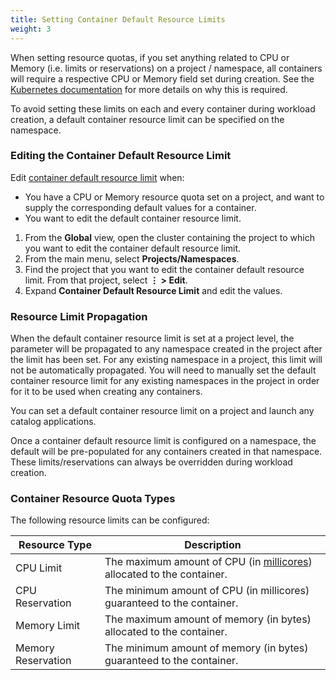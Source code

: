 ```yaml
---
title: Setting Container Default Resource Limits
weight: 3
---
```


When setting resource quotas, if you set anything related to CPU or Memory (i.e. limits or reservations) on a project / namespace, all containers will require a respective CPU or Memory field set during creation. See the [Kubernetes documentation](https://kubernetes.io/docs/concepts/policy/resource-quotas/#requests-vs-limits) for more details on why this is required.

To avoid setting these limits on each and every container during workload creation, a default container resource limit can be specified on the namespace.

### Editing the Container Default Resource Limit

Edit [container default resource limit]({{<baseurl>}}/rancher/v2.5/en/cluster-admin/projects-and-namespaces/resource-quotas/) when:

- You have a CPU or Memory resource quota set on a project, and want to supply the corresponding default values for a container.
- You want to edit the default container resource limit.

1. From the **Global** view, open the cluster containing the project to which you want to edit the container default resource limit.
1. From the main menu, select **Projects/Namespaces**.
1. Find the project that you want to edit the container default resource limit. From that project, select **&#8942; > Edit**.
1. Expand **Container Default Resource Limit** and edit the values.

### Resource Limit Propagation

When the default container resource limit is set at a project level, the parameter will be propagated to any namespace created in the project after the limit has been set. For any existing namespace in a project, this limit will not be automatically propagated. You will need to manually set the default container resource limit for any existing namespaces in the project in order for it to be used when creating any containers.

You can set a default container resource limit on a project and launch any catalog applications.  

Once a container default resource limit is configured on a namespace, the default will be pre-populated for any containers created in that namespace. These limits/reservations can always be overridden during workload creation.

### Container Resource Quota Types

The following resource limits can be configured:

| Resource Type            | Description                                                                                                                                                                                       |
| ------------------------ | ------------------------------------------------------------------------------------------------------------------------------------------------------------------------------------------------- |
| CPU Limit                | The maximum amount of CPU (in [millicores](https://kubernetes.io/docs/concepts/configuration/manage-compute-resources-container/#meaning-of-cpu)) allocated to the container.|
| CPU Reservation          | The minimum amount of CPU (in millicores) guaranteed to the container.                                                                                                       |
| Memory Limit             | The maximum amount of memory (in bytes) allocated to the container.                                                                                                          |
| Memory Reservation       | The minimum amount of memory (in bytes) guaranteed to the container.